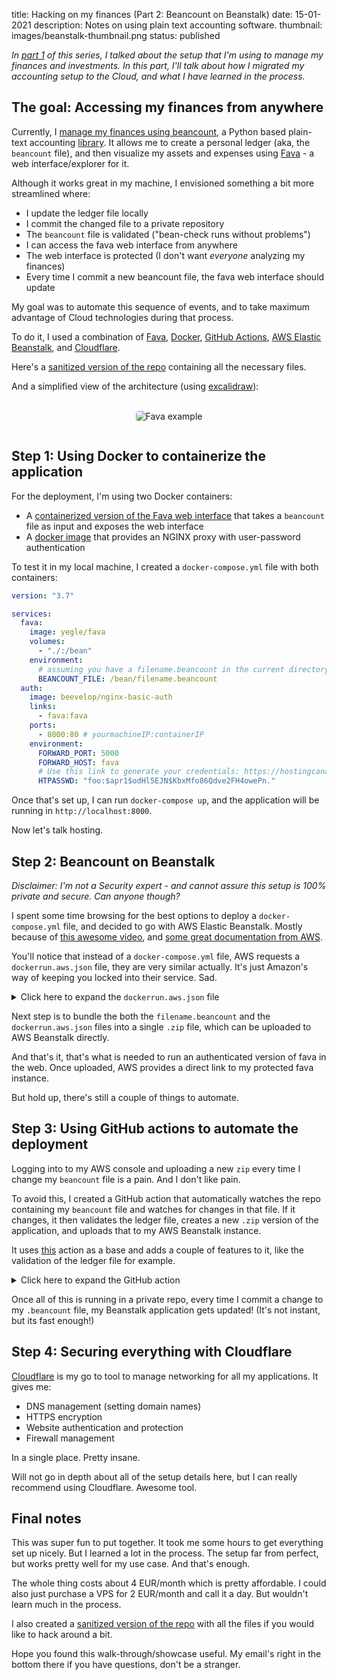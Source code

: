 title: Hacking on my finances (Part 2: Beancount on Beanstalk)
date: 15-01-2021
description: Notes on using plain text accounting software.
thumbnail: images/beanstalk-thumbnail.png
status: published

_In [part 1](/blog/hacking-on-my-finances.html) of this series, I talked about the setup that I'm using to manage my finances and investments. In this part, I'll talk about how I migrated my accounting setup to the Cloud, and what I have learned in the process._

## The goal: Accessing my finances from anywhere

Currently, I [manage my finances using beancount](/blog/hacking-on-my-finances.html), a Python based plain-text accounting [library](https://beancount.github.io/). It allows me to create a personal ledger (aka, the `beancount` file), and then visualize my assets and expenses using [Fava](https://beancount.github.io/fava/) - a web interface/explorer for it.  

Although it works great in my machine, I envisioned something a bit more streamlined where:

- I update the ledger file locally
- I commit the changed file to a private repository
- The `beancount` file is validated ("bean-check runs without problems")
- I can access the fava web interface from anywhere
- The web interface is protected (I don't want _everyone_ analyzing my finances)
- Every time I commit a new beancount file, the fava web interface should update

My goal was to automate this sequence of events, and to take maximum advantage of Cloud technologies during that process.

To do it, I used a combination of [Fava](https://beancount.github.io/fava/), [Docker](https://www.docker.com/), [GitHub Actions](https://docs.github.com/en/free-pro-team@latest/actions/quickstart), [AWS Elastic Beanstalk](https://aws.amazon.com/elasticbeanstalk/), and [Cloudflare](https://www.cloudflare.com/). 

Here's a [sanitized version of the repo](https://github.com/duarteocarmo/hacking-on-my-finances) containing all the necessary files. 

And a simplified view of the architecture (using [excalidraw](https://excalidraw.com/)):

<br>

<center>
<img src="{static}/images/beancount-beanstalk.png" alt="Fava example" style="max-width: 100%; margin-bottom: 1em; border-radius: 5px">
</center>

## Step 1: Using Docker to containerize the application

For the deployment, I'm using two Docker containers: 

- A [containerized version of the Fava web interface](https://hub.docker.com/r/yegle/fava/) that takes a `beancount` file as input and exposes the web interface
- A [docker image](https://github.com/beevelop/docker-nginx-basic-auth) that provides an NGINX proxy with user-password authentication

To test it in my local machine, I created a `docker-compose.yml` file with both containers:

```YAML
version: "3.7"

services:
  fava:
    image: yegle/fava
    volumes:
      - "./:/bean"
    environment:
	  # assuming you have a filename.beancount in the current directory	
      BEANCOUNT_FILE: /bean/filename.beancount
  auth:
    image: beevelop/nginx-basic-auth
    links:
      - fava:fava
    ports:
      - 8000:80 # yourmachineIP:containerIP
    environment:
      FORWARD_PORT: 5000
      FORWARD_HOST: fava
	  # Use this link to generate your credentials: https://hostingcanada.org/htpasswd-generator/
      HTPASSWD: "foo:$apr1$odHl5EJN$KbxMfo86Qdve2FH4owePn."
```
Once that's set up, I can run `docker-compose up`, and the application will be running in `http://localhost:8000`.

Now let's talk hosting.


## Step 2: Beancount on Beanstalk

_Disclaimer: I'm not a Security expert - and cannot assure this setup is 100% private and secure. Can anyone though?_

I spent some time browsing for the best options to deploy a `docker-compose.yml` file, and decided to go with AWS Elastic Beanstalk. Mostly because of [this awesome video](https://www.youtube.com/watch?v=nhqcecpi47s), and [some great documentation from AWS](https://docs.aws.amazon.com/elasticbeanstalk/latest/dg/create_deploy_docker_ecstutorial.html).

You'll notice that instead of a `docker-compose.yml` file, AWS requests a `dockerrun.aws.json` file, they are very similar actually. It's just Amazon's way of keeping you locked into their service. Sad. 

<details>
  <summary>Click here to expand the <code>dockerrun.aws.json</code> file</summary>

```json
{
   "AWSEBDockerrunVersion":2,
   "volumes":[
      {
         "name":"fava",
         "host":{
            "sourcePath":"/var/app/current"
         }
      }
   ],
   "containerDefinitions":[
      {
         "name":"fava",
         "image":"yegle/fava",
         "essential":true,
         "memory":128,
         "environment":[
            {
               "name":"BEANCOUNT_FILE",
               "value":"/bean/filename.beancount" 
            }
         ],
         "mountPoints":[
            {
               "sourceVolume":"fava",
               "containerPath":"/bean",
               "readOnly":true
            }
         ]
      },
      {
         "name":"auth-nginx",
         "image":"beevelop/nginx-basic-auth",
         "essential":true,
         "memory":128,
         "portMappings":[
            {
               "hostPort":80,
               "containerPort":80
            }
         ],
         "links":[
            "fava"
         ],
         "environment":[
            {
               "name":"FORWARD_PORT",
               "value":5000
            },
            {
               "name":"FORWARD_HOST",
               "value":"fava"
            },
            {
               "name":"HTPASSWD",
               "value":"foo:$apr1$odHl5EJN$KbxMfo86Qdve2FH4owePn."
            }
         ]
      }
   ]
}
```
</details>

Next step is to bundle the both the `filename.beancount` and the `dockerrun.aws.json` files into a single `.zip` file, which can be uploaded to AWS Beanstalk directly. 

And that's it, that's what is needed to run an authenticated version of fava in the web. Once uploaded, AWS provides a direct link to my protected fava instance.

But hold up, there's still a couple of things to automate. 

## Step 3: Using GitHub actions to automate the deployment

Logging into to my AWS console and uploading a new `zip` every time I change my `beancount` file is a pain. And I don't like pain. 

To avoid this, I created a GitHub action that automatically watches the repo containing my `beancount` file and watches for changes in that file. If it changes, it then validates the ledger file, creates a new `.zip` version of the application, and uploads that to my AWS Beanstalk instance. 

It uses [this](https://github.com/einaregilsson/beanstalk-deploy) action as a base and adds a couple of features to it, like the validation  of the ledger file for example. 

<details>
  <summary>Click here to expand the GitHub action</summary>

```yaml
name: Deploy master
# run this if the beancount file changes
on:
  push:
    paths:
    - "filename.beancount"
    
jobs:
  # test this beancount file with the bean-check command
  test:
    runs-on: ubuntu-latest
    steps:

    - name: Checkout source code
      uses: actions/checkout@v1
  
    - name: Setup python3
      uses: actions/setup-python@v2

    - name: Install setup tools
      run: sudo apt-get install python3-setuptools

    - name: Install requirements
      run: python3 -m pip install beancount

    - name: Check beancount file 
      run: bean-check $BEANCOUNT_FILE
      env:
        BEANCOUNT_FILE: filename.beancount

  # and deploy it do AWS beanstalk
  build:
    needs: [test]
    runs-on: ubuntu-latest
    steps:

    - name: Checkout source code
      uses: actions/checkout@v1

    - name: Generate deployment package
      run: zip deploy.zip -j $BEANCOUNT_FILE $AWS_DOCKER_FILE
      env:
        BEANCOUNT_FILE: filename.beancount
        AWS_DOCKER_FILE: deploy/Dockerrun.aws.json
      
    - name: Deploy to EB
      uses: einaregilsson/beanstalk-deploy@v14
      with:
        aws_access_key: ${{ secrets.AWS_ACCESS_KEY_ID }}
        aws_secret_key: ${{ secrets.AWS_SECRET_ACCESS_KEY }}
        application_name: YOUR_APPLICATION_NAME
        environment_name: YOUR_ENVIRONMENT_NAME
        version_label: ${{ github.run_number }}
        region: YOUR_APP_REGION
        deployment_package: deploy.zip
        wait_for_environment_recovery: 180
```

</details>

Once all of this is running in a private repo, every time I commit a change to my `.beancount` file, my Beanstalk application gets updated! (It's not instant, but its fast enough!)

## Step 4: Securing everything with Cloudflare

[Cloudflare](https://www.cloudflare.com/) is my go to tool to manage networking for all my applications. It gives me:

- DNS management (setting domain names)
- HTTPS encryption
- Website authentication and protection
- Firewall management

In a single place. Pretty insane.

Will not go in depth about all of the setup details here, but I can really recommend using Cloudflare. Awesome tool. 

## Final notes

This was super fun to put together. It took me some hours to get everything set up nicely. But I learned a lot in the process. The setup far from perfect, but works pretty well for my use case. And that's enough. 

The whole thing costs about 4 EUR/month which is pretty affordable. I could also just purchase a VPS for 2 EUR/month and call it a day. But wouldn't learn much in the process. 

I also created a [sanitized version of the repo](https://github.com/duarteocarmo/hacking-on-my-finances) with all the files if you would like to hack around a bit. 

Hope you found this walk-through/showcase useful. My email's right in the bottom there if you have questions, don't be a stranger.
